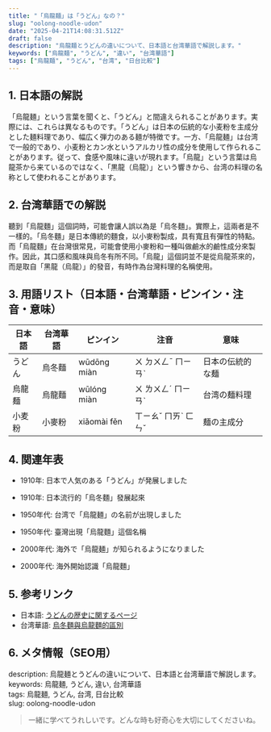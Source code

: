 ```yaml
---
title: "「烏龍麺」は「うどん」なの？"
slug: "oolong-noodle-udon"
date: "2025-04-21T14:08:31.512Z"
draft: false
description: "烏龍麺とうどんの違いについて、日本語と台湾華語で解説します。"
keywords: ["烏龍麺", "うどん", "違い", "台湾華語"]
tags: ["烏龍麺", "うどん", "台湾", "日台比較"]
---
```


## 1. 日本語の解説  
「烏龍麺」という言葉を聞くと、「うどん」と間違えられることがあります。実際には、これらは異なるものです。「うどん」は日本の伝統的な小麦粉を主成分とした麺料理であり、幅広く弾力のある麺が特徴です。一方、「烏龍麺」は台湾で一般的であり、小麦粉とカン水というアルカリ性の成分を使用して作られることがあります。従って、食感や風味に違いが現れます。「烏龍」という言葉は烏龍茶から来ているのではなく、「黒龍（烏龍）」という響きから、台湾の料理の名称として使われることがあります。

## 2. 台湾華語での解説  
聽到「烏龍麵」這個詞時，可能會讓人誤以為是「烏冬麵」。實際上，這兩者是不一樣的。「烏冬麵」是日本傳統的麵食，以小麥粉製成，具有寬且有彈性的特點。而「烏龍麵」在台灣很常見，可能會使用小麥粉和一種叫做鹼水的鹼性成分來製作。因此，其口感和風味與烏冬有所不同。「烏龍」這個詞並不是從烏龍茶來的，而是取自「黑龍（烏龍）」的發音，有時作為台灣料理的名稱使用。

## 3. 用語リスト（日本語・台湾華語・ピンイン・注音・意味）  

| 日本語     | 台湾華語   | ピンイン   | 注音    | 意味             |
|------------|------------|------------|---------|------------------|
| うどん     | 烏冬麵     | wūdōng miàn| ㄨ ㄉㄨㄥˉ ㄇㄧㄢˋ | 日本の伝統的な麺 |
| 烏龍麺     | 烏龍麵     | wūlóng miàn| ㄨ ㄌㄨㄥˊ ㄇㄧㄢˋ | 台湾の麺料理     |
| 小麦粉     | 小麥粉     | xiǎomài fěn| ㄒㄧㄠˇ ㄇㄞˋ ㄈㄣˇ | 麺の主成分       |

## 4. 関連年表  

- 1910年: 日本で人気のある「うどん」が発展しました  
- 1910年: 日本流行的「烏冬麵」發展起來  

- 1950年代: 台湾で「烏龍麺」の名前が出現しました  
- 1950年代: 臺灣出現「烏龍麵」這個名稱 

- 2000年代: 海外で「烏龍麺」が知られるようになりました  
- 2000年代: 海外開始認識「烏龍麵」 

## 5. 参考リンク

- 日本語: [うどんの歴史に関するページ](https://ja.wikipedia.org/wiki/うどん)
- 台湾華語: [烏冬麵與烏龍麵的區別](https://zh.wikipedia.org/wiki/烏龍麵)

## 6. メタ情報（SEO用）  

description: 烏龍麺とうどんの違いについて、日本語と台湾華語で解説します。  
keywords: 烏龍麺, うどん, 違い, 台湾華語  
tags: 烏龍麺, うどん, 台湾, 日台比較  
slug: oolong-noodle-udon

> 一緒に学べてうれしいです。どんな時も好奇心を大切にしてくださいね。